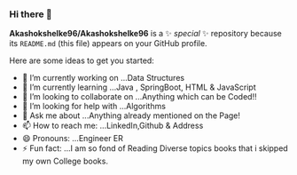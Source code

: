 ### Hi there 👋
**Akashokshelke96/Akashokshelke96** is a ✨ _special_ ✨ repository because its `README.md` (this file) appears on your GitHub profile.

Here are some ideas to get you started:

- 🔭 I’m currently working on ...Data Structures
- 🌱 I’m currently learning ...Java , SpringBoot, HTML & JavaScript
- 👯 I’m looking to collaborate on ...Anything which can be Coded!!
- 🤔 I’m looking for help with ...Algorithms
- 💬 Ask me about ...Anything already mentioned on the Page!
- 📫 How to reach me: ...LinkedIn,Github & Address
- 😄 Pronouns: ...Engineer ER
- ⚡ Fun fact: ...I am so fond of Reading Diverse topics books that i skipped my own College books.
